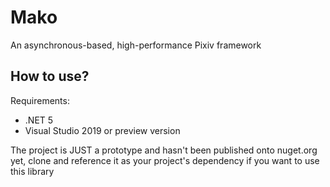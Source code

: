 # Mako
An asynchronous-based, high-performance Pixiv framework
## How to use?
Requirements:
* .NET 5
* Visual Studio 2019 or preview version

The project is JUST a prototype and hasn't been published onto nuget.org yet, clone and reference it as your project's dependency if you want to use this library
